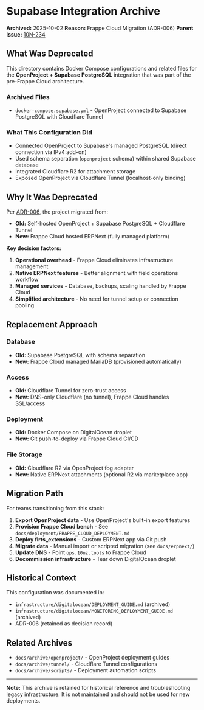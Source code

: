 # Supabase Integration Archive

**Archived:** 2025-10-02 **Reason:** Frappe Cloud Migration (ADR-006) **Parent
Issue:** [10N-234](https://linear.app/10netzero/issue/10N-234)

## What Was Deprecated

This directory contains Docker Compose configurations and related files for the
**OpenProject + Supabase PostgreSQL** integration that was part of the
pre-Frappe Cloud architecture.

### Archived Files

- `docker-compose.supabase.yml` - OpenProject connected to Supabase PostgreSQL
  with Cloudflare Tunnel

### What This Configuration Did

- Connected OpenProject to Supabase's managed PostgreSQL (direct connection via
  IPv4 add-on)
- Used schema separation (`openproject` schema) within shared Supabase database
- Integrated Cloudflare R2 for attachment storage
- Exposed OpenProject via Cloudflare Tunnel (localhost-only binding)

## Why It Was Deprecated

Per [ADR-006](../../architecture/adr/ADR-006-erpnext-frappe-cloud-migration.md),
the project migrated from:

- **Old:** Self-hosted OpenProject + Supabase PostgreSQL + Cloudflare Tunnel
- **New:** Frappe Cloud hosted ERPNext (fully managed platform)

**Key decision factors:**

1. **Operational overhead** - Frappe Cloud eliminates infrastructure management
2. **Native ERPNext features** - Better alignment with field operations workflow
3. **Managed services** - Database, backups, scaling handled by Frappe Cloud
4. **Simplified architecture** - No need for tunnel setup or connection pooling

## Replacement Approach

### Database

- **Old:** Supabase PostgreSQL with schema separation
- **New:** Frappe Cloud managed MariaDB (provisioned automatically)

### Access

- **Old:** Cloudflare Tunnel for zero-trust access
- **New:** DNS-only Cloudflare (no tunnel), Frappe Cloud handles SSL/access

### Deployment

- **Old:** Docker Compose on DigitalOcean droplet
- **New:** Git push-to-deploy via Frappe Cloud CI/CD

### File Storage

- **Old:** Cloudflare R2 via OpenProject fog adapter
- **New:** Native ERPNext attachments (optional R2 via marketplace app)

## Migration Path

For teams transitioning from this stack:

1. **Export OpenProject data** - Use OpenProject's built-in export features
2. **Provision Frappe Cloud bench** - See
   `docs/deployment/FRAPPE_CLOUD_DEPLOYMENT.md`
3. **Deploy flrts_extensions** - Custom ERPNext app via Git push
4. **Migrate data** - Manual import or scripted migration (see `docs/erpnext/`)
5. **Update DNS** - Point `ops.10nz.tools` to Frappe Cloud
6. **Decommission infrastructure** - Tear down DigitalOcean droplet

## Historical Context

This configuration was documented in:

- `infrastructure/digitalocean/DEPLOYMENT_GUIDE.md` (archived)
- `infrastructure/digitalocean/MONITORING_DEPLOYMENT_GUIDE.md` (archived)
- ADR-006 (retained as decision record)

## Related Archives

- `docs/archive/openproject/` - OpenProject deployment guides
- `docs/archive/tunnel/` - Cloudflare Tunnel configurations
- `docs/archive/scripts/` - Deployment automation scripts

---

**Note:** This archive is retained for historical reference and troubleshooting
legacy infrastructure. It is not maintained and should not be used for new
deployments.
